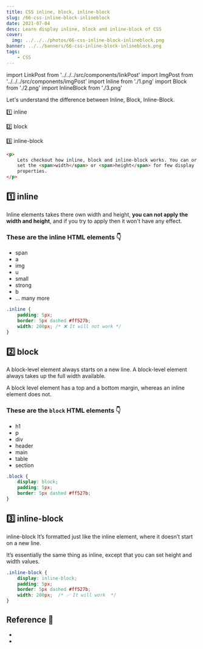 ```yaml
---
title: CSS inline, block, inline-block
slug: /66-css-inline-block-inlineblock
date: 2021-07-04
desc: Learn display inline, block and inline-block of CSS
cover:
  img: ../../../photos/66-css-inline-block-inlineblock.png
banner: ../../banners/66-css-inline-block-inlineblock.png
tags:
    - CSS
---
```


import LinkPost from '../../../src/components/linkPost'
import ImgPost from '../../../src/components/imgPost'
import Inline from './1.png'
import Block from './2.png'
import InlineBlock from './3.png'

<p><span class='first-letter'>L</span>et's understand the difference between Inline, Block, Inline-Block.</p>

1️⃣ inline 

2️⃣ block

3️⃣ inline-block

```html
<p>
    Lets checkout how inline, block and inline-block works. You can or can't
    set the <span>width</span> or <span>height</span> for few display
    properties.
</p>
```

## 1️⃣ inline

Inline elements takes there own width and height, <b>you can not apply the width and height</b>, and if you try to apply then it won't have any effect.

### These are the inline HTML elements 👇

- span
- a
- img
- u
- small
- strong
- b
- ... many more

```css
.inline {
    padding: 5px;
    border: 5px dashed #ff527b;
    width: 200px; /* ❌ It will not work */
}
```

<ImgPost src={Inline} alt="css display inline" />

## 2️⃣ block

A block-level element always starts on a new line. A block-level element always takes up the full width available.

A block level element has a top and a bottom margin, whereas an inline element does not.

### These are the `block` HTML elements 👇

- h1
- p
- div
- header
- main
- table
- section

```css
.block {
    display: block;
    padding: 5px;
    border: 5px dashed #ff527b;
}
```      

<ImgPost src={Block} alt="css display block" width={80} />

## 3️⃣ inline-block

inline-block It’s formatted just like the inline element, where it doesn’t start on a new line. 

It’s essentially the same thing as inline, except that you can set height and width values.

```css
.inline-block {
    display: inline-block;
    padding: 5px;
    border: 5px dashed #ff527b;
    width: 200px;  /* ✅ It will work  */
}
```

<ImgPost src={InlineBlock} alt="css display inline-block" />

## Reference 🧐

- <LinkPost href="https://developer.mozilla.org/en-US/docs/Web/HTML/Inline_elements" name="MDN Docs of Inline" />
- <LinkPost href="https://developer.mozilla.org/en-US/docs/Web/HTML/Block-level_elements" name="MDN Docs of Block" />

